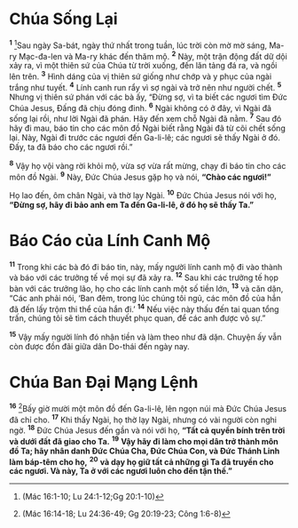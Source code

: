 # Chúa Sống Lại
<sup><b>1</b></sup> [^1*]Sau ngày Sa-bát, ngày thứ nhất trong tuần, lúc trời còn mờ mờ sáng, Ma-ry Mạc-đa-len và Ma-ry khác đến thăm mộ. <sup><b>2</b></sup> Này, một trận động đất dữ dội xảy ra, vì một thiên sứ của Chúa từ trời xuống, đến lăn tảng đá ra, và ngồi lên trên. <sup><b>3</b></sup> Hình dáng của vị thiên sứ giống như chớp và y phục của ngài trắng như tuyết. <sup><b>4</b></sup> Lính canh run rẩy vì sợ ngài và trở nên như người chết. <sup><b>5</b></sup> Nhưng vị thiên sứ phán với các bà ấy, “Đừng sợ, vì ta biết các ngươi tìm Đức Chúa Jesus, Đấng đã chịu đóng đinh. <sup><b>6</b></sup> Ngài không có ở đây, vì Ngài đã sống lại rồi, như lời Ngài đã phán. Hãy đến xem chỗ Ngài đã nằm. <sup><b>7</b></sup> Sau đó hãy đi mau, báo tin cho các môn đồ Ngài biết rằng Ngài đã từ cõi chết sống lại. Này, Ngài đi trước các ngươi đến Ga-li-lê; các ngươi sẽ thấy Ngài ở đó. Đấy, ta đã báo cho các ngươi rồi.”

<sup><b>8</b></sup> Vậy họ vội vàng rời khỏi mộ, vừa sợ vừa rất mừng, chạy đi báo tin cho các môn đồ Ngài. <sup><b>9</b></sup> Này, Đức Chúa Jesus gặp họ và nói, **“Chào các ngươi!”**

Họ lao đến, ôm chân Ngài, và thờ lạy Ngài. <sup><b>10</b></sup> Đức Chúa Jesus nói với họ, **“Đừng sợ, hãy đi bảo anh em Ta đến Ga-li-lê, ở đó họ sẽ thấy Ta.”**


# Báo Cáo của Lính Canh Mộ
<sup><b>11</b></sup> Trong khi các bà đó đi báo tin, này, mấy người lính canh mộ đi vào thành và báo với các trưởng tế về mọi sự đã xảy ra. <sup><b>12</b></sup> Sau khi các trưởng tế họp bàn với các trưởng lão, họ cho các lính canh một số tiền lớn, <sup><b>13</b></sup> và căn dặn, “Các anh phải nói, ‘Ban đêm, trong lúc chúng tôi ngủ, các môn đồ của hắn đã đến lấy trộm thi thể của hắn đi.’ <sup><b>14</b></sup> Nếu việc này thấu đến tai quan tổng trấn, chúng tôi sẽ tìm cách thuyết phục quan, để các anh được vô sự.”

<sup><b>15</b></sup> Vậy mấy người lính đó nhận tiền và làm theo như đã dặn. Chuyện ấy vẫn còn được đồn đãi giữa dân Do-thái đến ngày nay.


# Chúa Ban Đại Mạng Lệnh
<sup><b>16</b></sup> [^2*]Bấy giờ mười một môn đồ đến Ga-li-lê, lên ngọn núi mà Đức Chúa Jesus đã chỉ cho. <sup><b>17</b></sup> Khi thấy Ngài, họ thờ lạy Ngài, nhưng có vài người còn nghi ngờ. <sup><b>18</b></sup> Đức Chúa Jesus đến gần và nói với họ, **“Tất cả quyền bính trên trời và dưới đất đã giao cho Ta.** <sup><b>19</b></sup> **Vậy hãy đi làm cho mọi dân trở thành môn đồ Ta; hãy nhân danh Đức Chúa Cha, Đức Chúa Con, và Đức Thánh Linh làm báp-têm cho họ,** <sup><b>20</b></sup> **và dạy họ giữ tất cả những gì Ta đã truyền cho các ngươi. Và này, Ta ở với các ngươi luôn cho đến tận thế.”**

[^1*]: (Mác 16:1-10; Lu 24:1-12;Gg 20:1-10)
[^2*]: (Mác 16:14-18; Lu 24:36-49; Gg 20:19-23; Công 1:6-8)